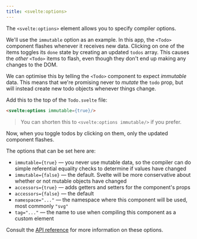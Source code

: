 ```yaml
---
title: <svelte:options>
---
```


The `<svelte:options>` element allows you to specify compiler options.

We'll use the `immutable` option as an example. In this app, the `<Todo>` component flashes whenever it receives new data. Clicking on one of the items toggles its `done` state by creating an updated `todos` array. This causes the *other* `<Todo>` items to flash, even though they don't end up making any changes to the DOM.

We can optimise this by telling the `<Todo>` component to expect *immutable* data. This means that we're promising never to *mutate* the `todo` prop, but will instead create new todo objects whenever things change.

Add this to the top of the `Todo.svelte` file:

```html
<svelte:options immutable={true}/>
```

> You can shorten this to `<svelte:options immutable/>` if you prefer.

Now, when you toggle todos by clicking on them, only the updated component flashes.

The options that can be set here are:

* `immutable={true}` — you never use mutable data, so the compiler can do simple referential equality checks to determine if values have changed
* `immutable={false}` — the default. Svelte will be more conservative about whether or not mutable objects have changed
* `accessors={true}` — adds getters and setters for the component's props
* `accessors={false}` — the default
* `namespace="..."` — the namespace where this component will be used, most commonly `"svg"`
* `tag="..."` — the name to use when compiling this component as a custom element

Consult the [API reference](docs) for more information on these options.
